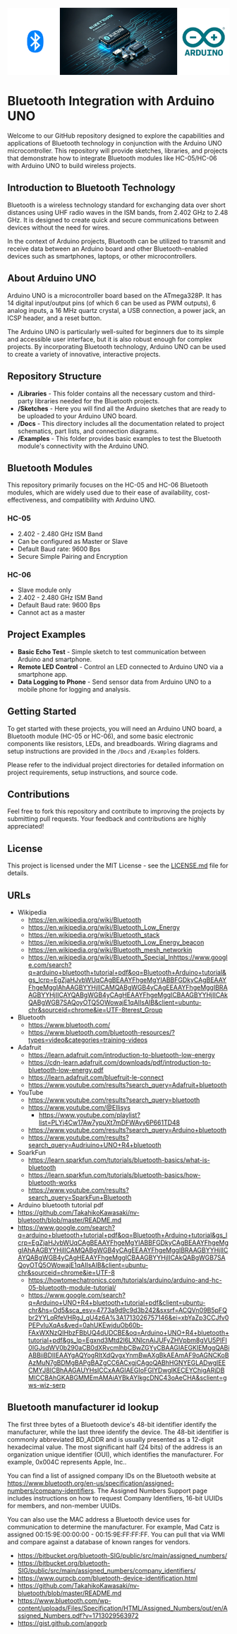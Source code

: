 ![Banner Image](BluetoothBanner.png)
# Bluetooth Integration with Arduino UNO

Welcome to our GitHub repository designed to explore the capabilities and applications of Bluetooth technology in conjunction with the Arduino UNO microcontroller. This repository will provide sketches, libraries, and projects that demonstrate how to integrate Bluetooth modules like HC-05/HC-06 with Arduino UNO to build wireless projects.

## Introduction to Bluetooth Technology

Bluetooth is a wireless technology standard for exchanging data over short distances using UHF radio waves in the ISM bands, from 2.402 GHz to 2.48 GHz. It is designed to create quick and secure communications between devices without the need for wires.

In the context of Arduino projects, Bluetooth can be utilized to transmit and receive data between an Arduino board and other Bluetooth-enabled devices such as smartphones, laptops, or other microcontrollers.

## About Arduino UNO

Arduino UNO is a microcontroller board based on the ATmega328P. It has 14 digital input/output pins (of which 6 can be used as PWM outputs), 6 analog inputs, a 16 MHz quartz crystal, a USB connection, a power jack, an ICSP header, and a reset button.

The Arduino UNO is particularly well-suited for beginners due to its simple and accessible user interface, but it is also robust enough for complex projects. By incorporating Bluetooth technology, Arduino UNO can be used to create a variety of innovative, interactive projects.

## Repository Structure

- **/Libraries** - This folder contains all the necessary custom and third-party libraries needed for the Bluetooth projects.
- **/Sketches** - Here you will find all the Arduino sketches that are ready to be uploaded to your Arduino UNO board.
- **/Docs** - This directory includes all the documentation related to project schematics, part lists, and connection diagrams.
- **/Examples** - This folder provides basic examples to test the Bluetooth module's connectivity with the Arduino UNO.

## Bluetooth Modules

This repository primarily focuses on the HC-05 and HC-06 Bluetooth modules, which are widely used due to their ease of availability, cost-effectiveness, and compatibility with Arduino UNO.

### HC-05

- 2.402 - 2.480 GHz ISM Band
- Can be configured as Master or Slave
- Default Baud rate: 9600 Bps
- Secure Simple Pairing and Encryption

### HC-06

- Slave module only
- 2.402 - 2.480 GHz ISM Band
- Default Baud rate: 9600 Bps
- Cannot act as a master

## Project Examples

- **Basic Echo Test** - Simple sketch to test communication between Arduino and smartphone.
- **Remote LED Control** - Control an LED connected to Arduino UNO via a smartphone app.
- **Data Logging to Phone** - Send sensor data from Arduino UNO to a mobile phone for logging and analysis.

## Getting Started

To get started with these projects, you will need an Arduino UNO board, a Bluetooth module (HC-05 or HC-06), and some basic electronic components like resistors, LEDs, and breadboards. Wiring diagrams and setup instructions are provided in the `/Docs` and `/Examples` folders.

Please refer to the individual project directories for detailed information on project requirements, setup instructions, and source code.

## Contributions

Feel free to fork this repository and contribute to improving the projects by submitting pull requests. Your feedback and contributions are highly appreciated!

## License

This project is licensed under the MIT License - see the [LICENSE.md](LICENSE.md) file for details.

## URLs

+ Wikipedia
  + https://en.wikipedia.org/wiki/Bluetooth
  + https://en.wikipedia.org/wiki/Bluetooth_Low_Energy
  + https://en.wikipedia.org/wiki/Bluetooth_stack
  + https://en.wikipedia.org/wiki/Bluetooth_Low_Energy_beacon
  + https://en.wikipedia.org/wiki/Bluetooth_mesh_networkin
  + https://en.wikipedia.org/wiki/Bluetooth_Special_Inhttps://www.google.com/search?q=arduino+bluetooth+tutorial+pdf&oq=Bluetooth+Arduino+tutorial&gs_lcrp=EgZjaHJvbWUqCAgBEAAYFhgeMgYIABBFGDkyCAgBEAAYFhgeMggIAhAAGBYYHjIICAMQABgWGB4yCAgEEAAYFhgeMggIBRAAGBYYHjIICAYQABgWGB4yCAgHEAAYFhgeMggICBAAGBYYHjIICAkQABgWGB7SAQoyOTQ5OWowajE1qAIIsAIB&client=ubuntu-chr&sourceid=chrome&ie=UTF-8terest_Group
+ Bluetooth 
  + https://www.bluetooth.com/
  + https://www.bluetooth.com/bluetooth-resources/?types=video&categories=training-videos
+ Adafruit
  + https://learn.adafruit.com/introduction-to-bluetooth-low-energy
  + https://cdn-learn.adafruit.com/downloads/pdf/introduction-to-bluetooth-low-energy.pdf
  + https://learn.adafruit.com/bluefruit-le-connect
  + https://www.youtube.com/results?search_query=Adafruit+bluetooth
+ YouTube
  + https://www.youtube.com/results?search_query=bluetooth
  + https://www.youtube.com/@Ellisys
    + https://www.youtube.com/playlist?list=PLYj4Cw17Aw7ypuXt7mDFWAyy6P661TD48
  + https://www.youtube.com/results?search_query=Arduino+bluetooth
  + https://www.youtube.com/results?search_query=Audriuino+UNO+R4+bluetooth 
+ SoarkFun
  + https://learn.sparkfun.com/tutorials/bluetooth-basics/what-is-bluetooth
  + https://learn.sparkfun.com/tutorials/bluetooth-basics/how-bluetooth-works
  + https://www.youtube.com/results?search_query=SparkFun+Bluetooth
+ Arduino bluetooth tutorial pdf
+ https://github.com/TakahikoKawasaki/nv-bluetooth/blob/master/README.md  
+ https://www.google.com/search?q=arduino+bluetooth+tutorial+pdf&oq=Bluetooth+Arduino+tutorial&gs_lcrp=EgZjaHJvbWUqCAgBEAAYFhgeMgYIABBFGDkyCAgBEAAYFhgeMggIAhAAGBYYHjIICAMQABgWGB4yCAgEEAAYFhgeMggIBRAAGBYYHjIICAYQABgWGB4yCAgHEAAYFhgeMggICBAAGBYYHjIICAkQABgWGB7SAQoyOTQ5OWowajE1qAIIsAIB&client=ubuntu-chr&sourceid=chrome&ie=UTF-8
  + https://howtomechatronics.com/tutorials/arduino/arduino-and-hc-05-bluetooth-module-tutorial/
  + https://www.google.com/search?q=Arduino+UNO+R4+bluetooth+tutorial+pdf&client=ubuntu-chr&hs=Od5&sca_esv=4773a9d9c9d3b242&sxsrf=ACQVn09B5pFQbr2YYLqRfeVHRgJ_qU4z6A%3A1713026757146&ei=xbYaZp3CCJfv0PEPvIuXqAs&ved=0ahUKEwjduOb60b-FAxWXNzQIHbzFBbUQ4dUDCBE&oq=Arduino+UNO+R4+bluetooth+tutorial+pdf&gs_lp=Egxnd3Mtd2l6LXNlcnAiJUFyZHVpbm8gVU5PIFI0IGJsdWV0b290aCB0dXRvcmlhbCBwZGYyCBAAGIAEGKIEMggQABiABBiiBDIIEAAYgAQYogRItXdQvgxYnmBwAXgBkAEAmAF9oAGNCKoBAzMuN7gBDMgBAPgBAZgCC6ACxgjCAgoQABhHGNYEGLADwgIEECMYJ8ICBhAAGAUYHsICCxAAGIAEGIoFGIYDwgIKECEYChigARjDBMICCBAhGKABGMMEmAMAiAYBkAYIkgcDNC43oAeCHA&sclient=gws-wiz-serp

## Bluetooth manufacturer id lookup

The first three bytes of a Bluetooth device's 48-bit identifier identify the manufacturer, while the last three identify the device. The 48-bit identifier is commonly abbreviated BD_ADDR and is usually presented as a 12-digit hexadecimal value. The most significant half (24 bits) of the address is an organization unique identifier (OUI), which identifies the manufacturer. For example, 0x004C represents Apple, Inc.. 

You can find a list of assigned company IDs on the Bluetooth website at https://www.bluetooth.org/en-us/specification/assigned-numbers/company-identifiers. The Assigned Numbers Support page includes instructions on how to request Company Identifiers, 16-bit UUIDs for members, and non-member UUIDs. 

You can also use the MAC address a Bluetooth device uses for communication to determine the manufacturer. For example, Mad Catz is assigned 00:15:9E:00:00:00 - 00:15:9E:FF:FF:FF. You can pull that via WMI and compare against a database of known ranges for vendors. 

+ https://bitbucket.org/bluetooth-SIG/public/src/main/assigned_numbers/
+ https://bitbucket.org/bluetooth-SIG/public/src/main/assigned_numbers/company_identifiers/
+ https://www.ourpcb.com/bluetooth-device-identification.html
+ https://github.com/TakahikoKawasaki/nv-bluetooth/blob/master/README.md
+ https://www.bluetooth.com/wp-content/uploads/Files/Specification/HTML/Assigned_Numbers/out/en/Assigned_Numbers.pdf?v=1713029563972
+ https://gist.github.com/angorb
